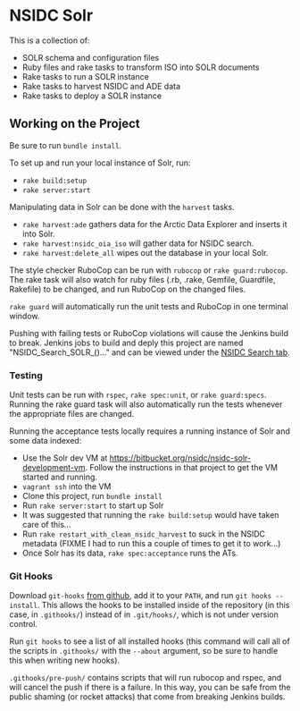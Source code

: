# NSIDC Solr

This is a collection of:

* SOLR schema and configuration files
* Ruby files and rake tasks to transform ISO into SOLR documents
* Rake tasks to run a SOLR instance
* Rake tasks to harvest NSIDC and ADE data
* Rake tasks to deploy a SOLR instance

## Working on the Project

Be sure to run `bundle install`.

To set up and run your local instance of Solr, run:

* `rake build:setup`
* `rake server:start`


Manipulating data in Solr can be done with the `harvest` tasks.

* `rake harvest:ade` gathers data for the Arctic Data Explorer and inserts it into Solr.
* `rake harvest:nsidc_oia_iso` will gather data for NSIDC search.
* `rake harvest:delete_all` wipes out the database in your local Solr.


The style checker RuboCop can be run with `rubocop` or `rake guard:rubocop`. The rake task will also watch for ruby files (.rb, .rake, Gemfile, Guardfile, Rakefile) to be changed, and run RuboCop on the changed files.

`rake guard` will automatically run the unit tests and RuboCop in one terminal window.

Pushing with failing tests or RuboCop violations will cause the Jenkins build to break. Jenkins jobs to build and deply this project are named "NSIDC_Search_SOLR_()…" and can be viewed under the [NSIDC Search tab](https://scm.nsidc.org/jenkins/view/NSIDC%20Search/).

### Testing

Unit tests can be run with `rspec`, `rake spec:unit`, or `rake guard:specs`.
Running the rake guard task will also automatically run the tests whenever the appropriate files are changed.

Running the acceptance tests locally requires a running instance of Solr and some data indexed:

* Use the Solr dev VM at https://bitbucket.org/nsidc/nsidc-solr-development-vm.  Follow the instructions in that project to get the VM started and running.
* `vagrant ssh` into the VM
* Clone this project, run `bundle install`
* Run `rake server:start` to start up Solr
* It was suggested that running the `rake build:setup` would have taken care of this...
* Run `rake restart_with_clean_nsidc_harvest` to suck in the NSIDC metadata (FIXME I had to run this a couple of times to get it to work...)
* Once Solr has its data, `rake spec:acceptance` runs the ATs.

### Git Hooks
Download `git-hooks` [from github](https://github.com/michaeljb/git-hooks), add it to your `PATH`, and run `git hooks --install`. This allows the hooks to be installed inside of the repository (in this case, in `.githooks/`) instead of in `.git/hooks/`, which is not under version control.

Run `git hooks` to see a list of all installed hooks (this command will call all of the scripts in `.githooks/` with the `--about` argument, so be sure to handle this when writing new hooks).

`.githooks/pre-push/` contains scripts that will run rubocop and rspec, and will cancel the push if there is a failure. In this way, you can be safe from the public shaming (or rocket attacks) that come from breaking Jenkins builds.
